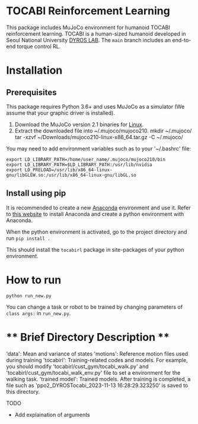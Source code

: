 # TOCABI Reinforcement Learning
This package includes MuJoCo environment for humanoid TOCABI reinforcement learning. TOCABI is a human-sized humanoid developed in Seoul National University [DYROS LAB](http://dyros.snu.ac.kr/). The `main` branch includes an end-to-end torque control RL. 

# **Installation**
## **Prerequisites**
This package requires Python 3.6+ and uses MuJoCo as a simulator (We assume that your graphic driver is installed).
1. Download the MuJoCo version 2.1 binaries for [Linux](https://mujoco.org/download/mujoco210-linux-x86_64.tar.gz).
2. Extract the downloaded file into ~/.mujoco/mujoco210.
    mkdir ~/.mujoco/
    tar -xzvf ~/Downloads/mujoco210-linux-x86_64.tar.gz -C ~/.mujoco/


You may need to add environment variables such as to your '~/.bashrc' file:

    export LD_LIBRARY_PATH=/home/user_name/.mujoco/mujoco210/bin
    export LD_LIBRARY_PATH=$LD_LIBRARY_PATH:/usr/lib/nvidia
    export LD_PRELOAD=/usr/lib/x86_64-linux-gnu/libGLEW.so:/usr/lib/x86_64-linux-gnu/libGL.so

## **Install using pip**

It is recommended to create a new [Anaconda](https://docs.anaconda.com/free/anaconda/install/linux/) environment and use it. Refer to [this website](https://sdc-james.gitbook.io/onebook/2./2.2./2.2.1.) to install Anaconda and create a python environment with Anaconda. 

When the python environment is activated, go to the project directory and run
`pip install .`

This should install the `tocabirl` package in site-packages of your python environment. 

# **How to run**
    python run_new.py
You can change a task or robot to be trained by changing parameters of `class args:` in `run_new.py`.

# ** Brief Directory Description ** #
'data': Mean and variance of states
'motions': Reference motion files used during training
'tocabirl': Training-related codes and models. For example, you should modify 'tocabirl/cust_gym/tocabi_walk.py' and 'tocabirl/cust_gym/tocabi_walk_env.py' file to set a environment for the walking task.
'trained model': Trained models. After training is completed, a file such as 'ppo2_DYROSTocabi_2023-11-13 16:28:29.323250' is saved to this directory.

TODO
- Add explaination of arguments
